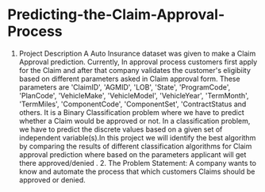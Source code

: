 # Predicting-the-Claim-Approval-Process
1. Project Description A Auto Insurance dataset was given to make a Claim  Approval prediction. Currently, In approval process customers first apply for the Claim  and after that company validates the customer's eligibiity based on different parameters asked in Claim  approval form. These parameters are 'ClaimID', 'AGMID', 'LOB', 'State', 'ProgramCode', 'PlanCode',   'VehicleMake', 'VehicleModel', 'VehicleYear', 'TermMonth', 'TermMiles',  'ComponentCode', 'ComponentSet', 'ContractStatus and others. It is a Binary Classification problem where we have to predict whether a Claim would be approved or not. In a classification problem, we have to predict the discrete values based on a given set of independent variable(s).In this project we will identify the best algorithm by comparing the results of different classification algorithms for Claim  approval prediction where based on the parameters applicant will get there  approved/denied . 2. The Problem Statement: A company wants to know and automate the process that which customers Claims should be approved or denied.

